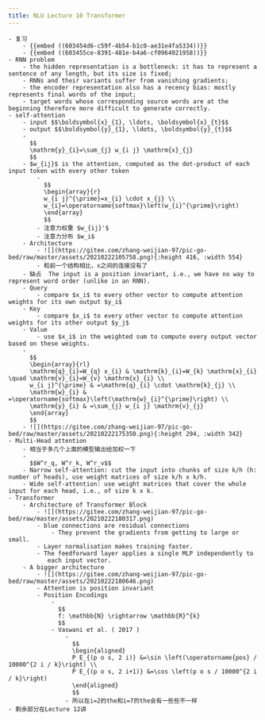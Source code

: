 ```yaml
---
title: NLU Lecture 10 Transformer
---
```


	- 复习
		- {{embed ((603454d6-c59f-4b54-b1c0-ae31e4fa5334))}}
		- {{embed ((603455ce-8391-481e-b4a6-cf0964921958))}}
	- RNN problem
		- the hidden representation is a bottleneck: it has to represent a sentence of any length, but its size is fixed;
		- RNNs and their variants suffer from vanishing gradients;
		- the encoder representation also has a recency bias: mostly represents final words of the input;
		- target words whose corresponding source words are at the beginning therefore more difficult to generate correctly.
	- self-attention
		- input $$\boldsymbol{x}_{1}, \ldots, \boldsymbol{x}_{t}$$
		- output $$\boldsymbol{y}_{1}, \ldots, \boldsymbol{y}_{t}$$
		-
		  $$
		  \mathrm{y}_{i}=\sum_{j} w_{i j} \mathrm{x}_{j}
		  $$
		- $w_{ij}$ is the attention, computed as the dot-product of each input token with every other token
			-
			  $$
			  \begin{array}{r}
			  w_{i j}^{\prime}=x_{i} \cdot x_{j} \\
			  w_{i}=\operatorname{softmax}\left(w_{i}^{\prime}\right)
			  \end{array}
			  $$
			- 注意力权重 $w_{ij}'$
			- 注意力分布 $w_i$
		- Architecture
			- ![](https://gitee.com/zhang-weijian-97/pic-go-bed/raw/master/assets/20210222105758.png){:height 416, :width 554}
			- 和前一个结构相比，x之间的连接没有了
		- 缺点  The input is a position invariant, i.e., we have no way to represent word order (unlike in an RNN).
		- Query
			- compare $x_i$ to every other vector to compute attention weights for its own output $y_i$
		- Key
			- compare $x_i$ to every other vector to compute attention weights for its other output $y_j$
		- Value
			- use $x_i$ in the weighted sum to compute every output vector based on these weights.
		-
		  $$
		  \begin{array}{rl}
		  \mathrm{q}_{i}=W_{q} x_{i} & \mathrm{k}_{i}=W_{k} \mathrm{x}_{i} \quad \mathrm{v}_{i}=W_{v} \mathrm{x}_{i} \\
		  w_{i j}^{\prime} & =\mathrm{q}_{i} \cdot \mathrm{k}_{j} \\
		  \mathrm{w}_{i} & =\operatorname{softmax}\left(\mathrm{w}_{i}^{\prime}\right) \\
		  \mathrm{y}_{i} & =\sum_{j} w_{i j} \mathrm{v}_{j}
		  \end{array}
		  $$
		- ![](https://gitee.com/zhang-weijian-97/pic-go-bed/raw/master/assets/20210222175350.png){:height 294, :width 342}
	- Multi-Head attention
		- 相当于多几个上面的模型输出给加权一下
		-
		  $$W^r_q, W^r_k, W^r_v$$
		- Narrow self-attention: cut the input into chunks of size k/h (h: number of heads), use weight matrices of size k/h x k/h.
		- Wide self-attention: use weight matrices that cover the whole input for each head, i.e., of size k x k.
	- Transformer
		- Architecture of Transformer Block
			- ![](https://gitee.com/zhang-weijian-97/pic-go-bed/raw/master/assets/20210222180317.png)
			- blue connections are residual connections
				- They prevent the gradients from getting to large or small.
			- Layer normalisation makes training faster.
			- The feedforward layer applies a single MLP independently to
			   each input vector.
		- A bigger architecture
			- ![](https://gitee.com/zhang-weijian-97/pic-go-bed/raw/master/assets/20210222180646.png)
			- Attention is position invariant
			- Position Encodings
				-
				  $$
				  f: \mathbb{N} \rightarrow \mathbb{R}^{k}
				  $$
				- Vaswani et al. ( 2017 )
					-
					  $$
					  \begin{aligned}
					  P E_{(p o s, 2 i)} &=\sin \left(\operatorname{pos} / 10000^{2 i / k}\right) \\
					  P E_{(p o s, 2 i+1)} &=\cos \left(p o s / 10000^{2 i / k}\right)
					  \end{aligned}
					  $$
					- 所以在i=2的the和i=7的the会有一些些不一样
	- 剩余部分在Lecture 12讲